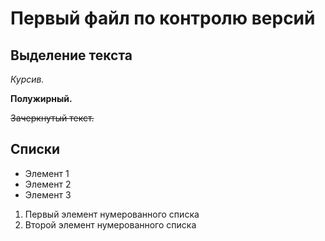 # Первый файл по контролю версий

## Выделение текста

*Курсив.*

**Полужирный.**

~~Зачеркнутый текст.~~


## Списки

* Элемент 1
* Элемент 2
* Элемент 3

1. Первый элемент нумерованного списка
2. Второй элемент нумерованного списка

